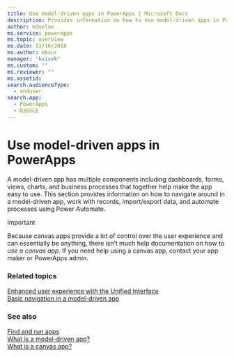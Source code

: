 ```yaml
---
title: Use model-driven apps in PowerApps | Microsoft Docs
description: Provides information on how to use model-driven apps in PowerApps.
author: mduelae
ms.service: powerapps
ms.topic: overview
ms.date: 11/16/2018
ms.author: mkaur
manager: "kvivek"
ms.custom: ""
ms.reviewer: ""
ms.assetid: 
search.audienceType: 
  - enduser
search.app: 
  - PowerApps
  - D365CE
---
```


# Use model-driven apps in PowerApps

A model-driven app has multiple components including dashboards, forms, views, charts, and business processes that together help make the app easy to use. This section provides information on how to navigate around in a model-driven app, work with records, import/export data, and automate processes using Power Automate. 

> [!IMPORTANT]
> Because canvas apps provide a lot of control over the user experience and can essentially be anything, there isn’t much help documentation on how to *use a canvas app*. If you need help using a canvas app, contact your app maker or PowerApps admin.

### Related topics

[Enhanced user experience with the Unified Interface](unified-interface.md)<br/>
[Basic navigation in a model-driven app](navigation.md)

### See also

[Find and run apps](index.md)<br/>
[What is a model-driven app?](/powerapps/maker/model-driven-apps/model-driven-app-overview)<br/>
[What is a canvas app?](/powerapps/maker/canvas-apps/getting-started)

